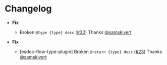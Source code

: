 # Changelog

- **Fix**
  - Broken `@type {type} desc` ([#30](https://github.com/esdoc/esdoc-plugins/pull/30)) Thanks [@samskivert](https://github.com/samskivert)

- **Fix**
  - [esdoc-flow-type-plugin] Broken `@return {type} desc` ([#23](https://github.com/esdoc/esdoc-plugins/pull/23)) Thanks [@samskivert](https://github.com/samskivert)
